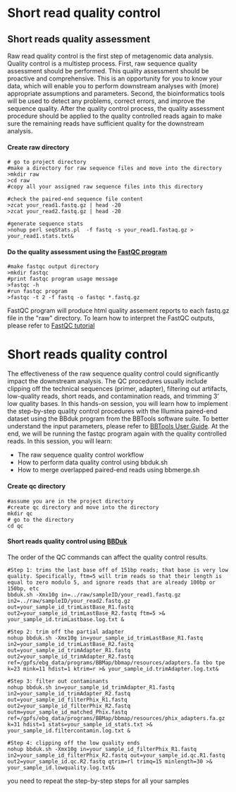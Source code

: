 # Short read quality control  
## Short reads quality assessment

Raw read quality control is the first step of metagenomic data analysis. Quality control is a multistep process. First, raw sequence quality assessment should be performed. This quality assessment should be proactive and comprehensive. This is an opportunity for you to know your data, which will enable you to perform downstream analyses with (more) appropriate assumptions and parameters. Second, the bioinformatics tools will be used to detect any problems, correct errors, and improve the sequence quality.  After the quality control process, the quality assessment procedure should be applied to the quality controlled reads again to make sure the remaining reads have sufficient quality for the downstream analysis.

#### Create raw directory
```
# go to project directory
#make a directory for raw sequence files and move into the directory
>mkdir raw
>cd raw
#copy all your assigned raw sequence files into this directory

#check the paired-end sequence file content  
>zcat your_read1.fastq.gz | head -20
>zcat your_read2.fastq.gz | head -20

#generate sequence stats
>nohup perl seqStats.pl  -f fastq -s your_read1.fastaq.gz > your_read1.stats.txt&
```
#### Do the quality assessment using the [FastQC program](https://www.bioinformatics.babraham.ac.uk/projects/fastqc/)
```
#make fastqc output directory
>mkdir fastqc
#print fastqc program usage message
>fastqc -h
#run fastqc program
>fastqc -t 2 -f fastq -o fastqc *.fastq.gz
```
FastQC program will produce html quality assement reports to each fastq.gz file in the "raw" directory. To learn how to interpret the FastQC outputs, please refer to [FastQC tutorial](http://www.bioinformatics.babraham.ac.uk/projects/fastqc/Help/3%20Analysis%20Modules/)

# Short reads quality control

The effectiveness of the raw sequence quality control could significantly impact the downstream analysis. The QC procedures usually include clipping off the technical sequences (primer, adapter), filtering out artifacts, low-quality reads, short reads, and contamination reads, and trimming 3’ low quality bases. In this hands-on session, you will learn how to implement  the  step-by-step quality control procedures with the Illumina paired-end dataset using the BBduk program from the BBTools software suite. To better understand the input parameters, please refer to [BBTools User Guide](https://jgi.doe.gov/data-and-tools/bbtools/bb-tools-user-guide/). At the end, we will be running the fastqc program again with the quality controlled reads. In this session, you will learn:

* The raw sequence quality control workflow  
* How to perform data quality control using bbduk.sh  
* How to merge overlapped paired-end reads using bbmerge.sh

#### Create qc directory  
```
#assume you are in the project directory
#create qc directory and move into the directory
mkdir qc
# go to the directory
cd qc
```
#### Short reads quality control using [BBDuk](https://jgi.doe.gov/data-and-tools/bbtools/bb-tools-user-guide/bbduk-guide/)
The order of the QC commands can affect the quality control results. 
```
#Step 1: trims the last base off of 151bp reads; that base is very low quality. Specifically, ftm=5 will trim reads so that their length is equal to zero modulo 5, and ignore reads that are already 100bp or 150bp, etc
bbduk.sh -Xmx10g in=../raw/sampleID/your_read1.fastq.gz in2=../raw/sampleID/your_read2.fastq.gz  out=your_sample_id_trimLastBase_R1.fastq out2=your_sample_id_trimLastBase_R2.fastq ftm=5 >& your_sample_id.trimLastbase.log.txt &

#Step 2: trim off the partial adapter
nohup bbduk.sh -Xmx10g in=your_sample_id_trimLastBase_R1.fastq in2=your_sample_id_trimLastBase_R2.fastq out=your_sample_id_trimAdapter_R1.fastq out2=your_sample_id_trimAdapter_R2.fastq ref=/gpfs/ebg_data/programs/BBMap/bbmap/resources/adapters.fa tbo tpe k=23 mink=11 hdist=1 ktrim=r >& your_sample_id.trimAdapter.log.txt&

#Step 3: filter out contaminants
nohup bbduk.sh in=your_sample_id_trimAdapter_R1.fastq in2=your_sample_id_trimAdapter_R2.fastq out=your_sample_id_filterPhix_R1.fastq out2=your_sample_id_filterPhix_R2.fastq outm=your_sample_id_matched_Phix.fastq ref=/gpfs/ebg_data/programs/BBMap/bbmap/resources/phix_adapters.fa.gz k=31 hdist=1 stats=your_sample_id_stats.txt >& your_sample_id.filtercontamin.log.txt &

#Step 4: clipping off the low quality ends
nohup bbduk.sh -Xmx10g in=your_sample_id_filterPhix_R1.fastq in2=your_sample_id_filterPhix_R2.fastq out=your_sample_id.qc.R1.fastq out2=your_sample_id.qc.R2.fastq qtrim=rl trimq=15 minlength=30 >& your_sample_id.lowquality.log.txt&
```
you need to repeat the step-by-step steps for all your samples
